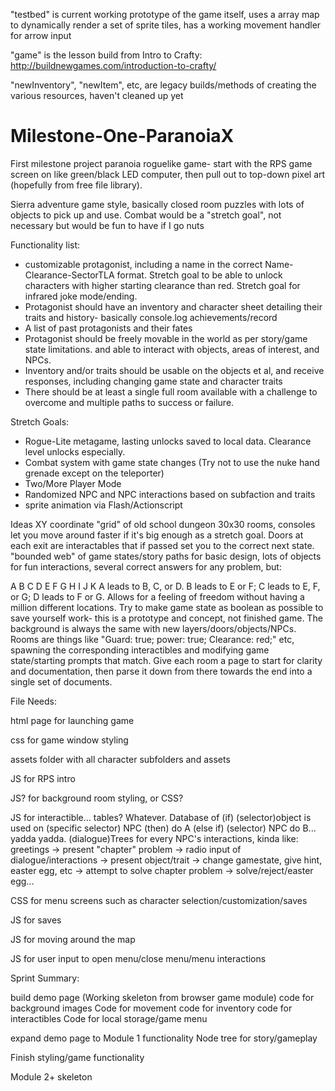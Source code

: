 "testbed" is current working prototype of the game itself, uses a array map to dynamically render a set of sprite tiles, 
has a working movement handler for arrow input

"game" is the lesson build from Intro to Crafty: http://buildnewgames.com/introduction-to-crafty/

"newInventory", "newItem", etc, are legacy builds/methods of creating the various resources, haven't cleaned up yet








# Milestone-One-ParanoiaX
First milestone project
paranoia roguelike game- start with the RPS game screen on like green/black LED computer, then pull out to top-down pixel art (hopefully from free file library).

Sierra adventure game style, basically closed room puzzles with lots of objects to pick up and use. Combat would be a "stretch goal", not necessary but would be fun to have if I go nuts

Functionality list:
- customizable protagonist, including a name in the correct Name-Clearance-SectorTLA format. Stretch goal to be able to unlock characters with higher starting clearance than red. Stretch goal for infrared joke mode/ending.
- Protagonist should have an inventory and character sheet detailing their traits and history- basically console.log achievements/record
- A list of past protagonists and their fates
- Protagonist should be freely movable in the world as per story/game state limitations. and able to interact with objects, areas of interest, and NPCs.
- Inventory and/or traits should be usable on  the objects et al, and receive responses, including changing game state and character traits
- There should be at least a single full room available with a challenge to overcome and multiple paths to success or failure. 


Stretch Goals:
- Rogue-Lite metagame, lasting unlocks saved to local data. Clearance level unlocks especially. 
- Combat system with game state changes (Try not to use the nuke hand grenade except on the teleporter)
- Two/More Player Mode
- Randomized NPC and NPC interactions based on subfaction and traits
- sprite animation via Flash/Actionscript

Ideas
XY coordinate "grid" of old school dungeon 30x30 rooms, consoles let you move around faster if it's big enough as a stretch goal. Doors at each exit are interactables that if passed set you to the correct next state. 
"bounded web" of game states/story paths for basic design, lots of objects for fun interactions, several correct answers for any problem, but:

A
B    C    D
E    F    G
H    I    J
K
A leads to B, C, or D. B leads to E or F; C leads to E, F, or G; D leads to F or G. Allows for a feeling of freedom without having a million different locations.
Try to make game state as boolean as possible to save yourself work- this is a prototype and concept, not finished game. The background is always the same with new layers/doors/objects/NPCs. Rooms are things like "Guard: true; power: true; Clearance: red;" etc, spawning the corresponding interactibles and modifying game state/starting prompts that match. 
Give each room a page to start for clarity and documentation, then parse it down from there towards the end into a single set of documents. 







File Needs:

html page for launching game

css for game window styling

assets folder with all character subfolders and assets

JS for RPS intro

JS? for background room styling, or CSS?

JS for interactible... tables? Whatever. Database of (if) (selector)object is used on (specific selector) NPC (then) do A (else if) (selector) NPC do B... yadda yadda. (dialogue)Trees for every NPC's interactions, kinda like:
greetings -> present "chapter" problem -> radio input of dialogue/interactions -> present object/trait -> change gamestate, give hint, easter egg, etc -> attempt to solve chapter problem -> solve/reject/easter egg...

CSS for menu screens such as character selection/customization/saves

JS for saves

JS for moving around the map

JS for user input to open menu/close menu/menu interactions



Sprint Summary:

build demo page (Working skeleton from browser game module)
    code for background images
    Code for movement
    code for inventory
    code for interactibles
    Code for local storage/game menu

expand demo page to Module 1 functionality
    Node tree for story/gameplay 

Finish styling/game functionality

Module 2+ skeleton


    

